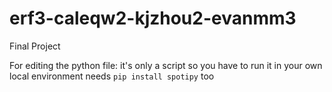 # erf3-caleqw2-kjzhou2-evanmm3
Final Project

For editing the python file: it's only a script so you have to run it in your own local environment
needs `pip install spotipy` too
